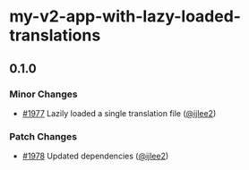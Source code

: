 # my-v2-app-with-lazy-loaded-translations

## 0.1.0

### Minor Changes

- [#1977](https://github.com/ember-intl/ember-intl/pull/1977) Lazily loaded a single translation file ([@ijlee2](https://github.com/ijlee2))

### Patch Changes

- [#1978](https://github.com/ember-intl/ember-intl/pull/1978) Updated dependencies ([@ijlee2](https://github.com/ijlee2))
